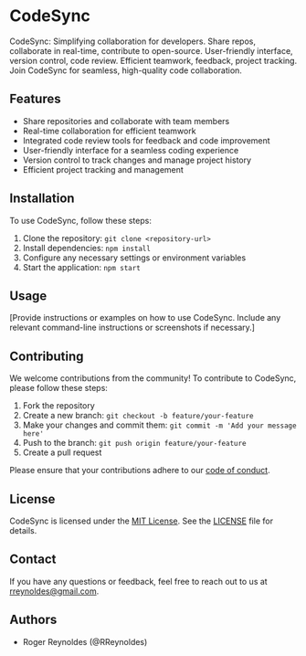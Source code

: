 # CodeSync

CodeSync: Simplifying collaboration for developers. Share repos, collaborate in real-time, contribute to open-source. User-friendly interface, version control, code review. Efficient teamwork, feedback, project tracking. Join CodeSync for seamless, high-quality code collaboration.

## Features

- Share repositories and collaborate with team members
- Real-time collaboration for efficient teamwork
- Integrated code review tools for feedback and code improvement
- User-friendly interface for a seamless coding experience
- Version control to track changes and manage project history
- Efficient project tracking and management

## Installation

To use CodeSync, follow these steps:

1. Clone the repository: `git clone <repository-url>`
2. Install dependencies: `npm install`
3. Configure any necessary settings or environment variables
4. Start the application: `npm start`

## Usage

[Provide instructions or examples on how to use CodeSync. Include any relevant command-line instructions or screenshots if necessary.]

## Contributing

We welcome contributions from the community! To contribute to CodeSync, please follow these steps:

1. Fork the repository
2. Create a new branch: `git checkout -b feature/your-feature`
3. Make your changes and commit them: `git commit -m 'Add your message here'`
4. Push to the branch: `git push origin feature/your-feature`
5. Create a pull request

Please ensure that your contributions adhere to our [code of conduct](CODE_OF_CONDUCT.md).

## License

CodeSync is licensed under the [MIT License](LICENSE). See the [LICENSE](LICENSE) file for details.

## Contact

If you have any questions or feedback, feel free to reach out to us at rreynoldes@gmail.com.

## Authors

- Roger Reynoldes (@RReynoldes)

